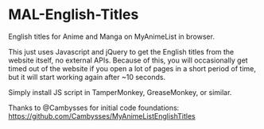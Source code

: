 # MAL-English-Titles
English titles for Anime and Manga on MyAnimeList in browser.

This just uses Javascript and jQuery to get the English titles from the website itself, no external APIs.
Because of this, you will occasionally get timed out of the website if you open a lot of pages in a short period of time, but it will start working again after ~10 seconds.

Simply install JS script in TamperMonkey, GreaseMonkey, or similar.

Thanks to @Cambysses for initial code foundations:
https://github.com/Cambysses/MyAnimeListEnglishTitles
